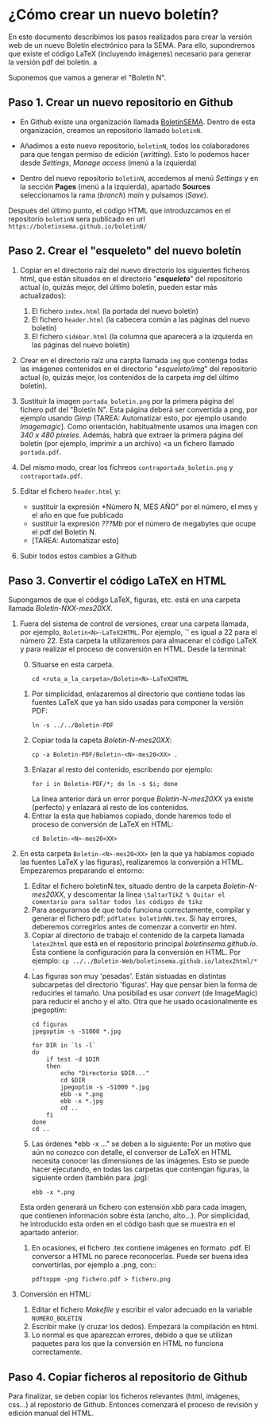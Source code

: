 # ¿Cómo crear un nuevo boletín?

En este documento describimos los pasos realizados para crear la
versión web de un nuevo Boletín electrónico para la SEMA. Para ello,
supondremos que existe el código LaTeX (incluyendo imágenes) necesario
para generar la versión pdf del boletín. a

Suponemos que vamos a generar el "Boletín N".

## Paso 1. Crear un nuevo repositorio en Github

- En Github existe una organización llamada
[BoletínSEMA](https://github.com/BoletinSEMA). Dentro de esta
organización, creamos un repositorio llamado `boletinN`.

- Añadimos a este nuevo repositorio, `boletinN`, todos los colaboradores para que tengan permiso de edición (*writting*). Esto lo podemos hacer desde *Settings*, *Manage access* (menú a la izquierda)

- Dentro del nuevo repositorio `boletinN`, accedemos al menú *Settings* y en la sección
**Pages** (menú a la izquierda), apartado **Sources** seleccionamos la rama (*branch*) *main* y pulsamos (*Save*).

Después del último punto, el código HTML que introduzcamos en el repositorio
`boletinN` sera publicado en url `https://boletinsema.github.io/boletinN/`

## Paso 2. Crear el "esqueleto" del nuevo boletín

1. Copiar en el directorio raíz del nuevo directorio los siguientes ficheros html, que
están situados en el directorio "***esqueleto***" del repositorio actual (o, quizás mejor,
   del último boletín, pueden estar más actualizados):

	1. El fichero `index.html` (la portada del nuevo boletín)
	2. El fichero `header.html` (la cabecera común a las páginas del nuevo boletín)
	3. El fichero `sidebar.html` (la columna que aparecerá a la izquierda en las páginas del nuevo boletín)

2. Crear en el directorio raíz una carpta llamada `img` que contenga
   todas las imágenes contenidos en el directorio "*esqueleto/img*"
   del repositorio actual (o, quizás mejor, los contenidos de la
   carpeta *img* del último boletín).

3. Sustituir la imagen `portada_boletin.png` por la primera página del
   fichero pdf del "Boletín N". Esta página deberá ser convertida a
   png, por ejemplo usando *Gimp* (TAREA: Automatizar esto, por
   ejemplo usando *Imagemagic*]. Como orientación, habitualmente usamos una imagen 
   con _340 x 480 píxeles_. Además, habrá que extraer la primera página del boletín
   (por ejemplo, imprimir a un archivo) <a un fichero llamado `portada.pdf`.
   
3. Del mismo modo, crear los fichreos `contraportada_boletin.png` y `contraportada.pdf`.

4. Editar el fichero `header.html` y:
   * sustituir la expresión *Número N, MES AÑO" por el número, el mes
     y el año en que fue publicado
   * sustituir la expresión *???Mb* por el número de megabytes que
     ocupe el pdf del Boletín N.
   * [TAREA: Automatizar esto]

5. Subir todos estos cambios a Github


## Paso 3. Convertir el código LaTeX en HTML

Supongamos de que el código LaTeX, figuras, etc. está en una carpeta
llamada *Boletin-NXX-mes20XX*.

1. Fuera del sistema de control de versiones, crear una carpeta llamada,
por ejemplo, `Boletin<N>-LaTeX2HTML`. Por ejemplo, `<N>' es igual a 22
para el número 22. Esta carpeta la utilizaremos para almacenar el código LaTeX y
para realizar el proceso de conversión en HTML. Desde la terminal:

	0. Situarse en esta carpeta.
		```
		cd <ruta_a_la_carpeta>/Boletin<N>-LaTeX2HTML
		```
	1. Por simplicidad, enlazaremos al directorio que contiene todas las
		fuentes LaTeX que ya han sido usadas para componer la versión PDF:
		```
		ln -s ../../Boletin-PDF
		```
	2. Copiar toda la capeta *Boletin-N-mes20XX*:
	   ```
	   cp -a Boletin-PDF/Boletin-<N>-mes20<XX> .
	   ```
	3. Enlazar al resto del contenido, escribendo por ejemplo:
	   ```
	   for i in Boletin-PDF/*; do ln -s $i; done
	   ```
	   La línea anterior dará un error porque *Boletin-N-mes20XX* ya
       existe (perfecto) y enlazará al resto de los contenidos.
	4. Entrar la esta que habíamos copiado, donde haremos todo el proceso
		de conversión de LaTeX en HTML:
		```
		cd Boletin-<N>-mes20<XX>
		```


2. En esta carpeta `Boletin-<N>-mes20<XX>` (en la que ya habíamos copiado las fuentes LaTeX y las figuras), realizaremos la conversión a HTML.  Empezaremos preparando el entorno:

	 1. Editar el fichero boletinN.tex, situado dentro de la carpeta *Boletin-N-mes20XX*, y descomentar la línea
	   ```
	   \SaltarTikZ % Quitar el comentario para saltar todos los códigos de tikz
	   ```
	 1. Para asegurarnos de que todo funciona correctamente, compilar y generar el fichero pdf: `pdflatex boletinNN.tex`. Si hay errores, deberemos corregirlos antes de comenzar a convertir en html.
	 1. Copiar al directorio de trabajo el contenido de la carpeta llamada `latex2html`
		que está en el repositorio principal *boletinsema.github.io*.
		Ésta contiene la configuración para la conversión en HTML.
		Por ejemplo:
	   ```
	   cp ../../Boletin-Web/boletinsema.github.io/latex2html/* .
	   ```
	 1. Las figuras son muy 'pesadas'. Están sistuadas en distintas subcarpetas
		 del directorio 'figuras'. Hay que pensar bien la forma
		 de reducirles el tamaño. Una posibilad es usar *convert* (de
		 ImageMagic) para reducir el ancho y el alto. Otra que he usado
		 ocasionalmente es jpegoptim:
		```
		cd figuras
		jpegoptim -s -S1000 *.jpg

		for DIR in `ls -l`
		do
			if test -d $DIR
			then
				echo "Directorio $DIR..."
				cd $DIR
				jpegoptim -s -S1000 *.jpg
				ebb -x *.png
				ebb -x *.jpg
				cd ..
			fi
		done
		cd ..
		```
	1. Las órdenes *ebb -x ..." se deben a lo siguiente: Por un motivo
	que aún no conozco con detalle, el conversor de LaTeX en HTML
	necesita conocer las dimensiones de las imágenes. Esto se puede
	hacer ejecutando, en todas las carpetas que contengan figuras, la
	siguiente orden (también para .jpg):
		```
		ebb -x *.png
		```
	Esta orden generará un fichero con estensión *xbb* para cada
	imagen, que contienen información sobre ésta (ancho, alto...). Por simplicidad,
	he introducido esta orden en el código bash que se muestra en el apartado anterior.

    1. En ocasiones, el fichero .tex contiene imágenes en formato .pdf. El conversor a HTML no parece reconocerlas. Puede ser buena idea convertirlas, por ejemplo a .png, con::
		```
		pdftoppm -png fichero.pdf > fichero.png
		```
3. Conversión en HTML:
   1. Editar el fichero *Makefile* y escribir el valor adecuado en la
       variable `NUMERO_BOLETIN`
   2. Escribir make (y cruzar los dedos). Empezará la compilación en html.
   3. Lo normal es que aparezcan errores, debido a que se utilizan paquetes para los que
	  la conversión en HTML no funciona correctamente.

## Paso 4. Copiar ficheros al repositorio de Github

Para finalizar, se deben copiar los ficheros relevantes (html, imágenes, css...) al repostorio de Github. Entonces comenzará el proceso de revisión y edición manual del HTML.
